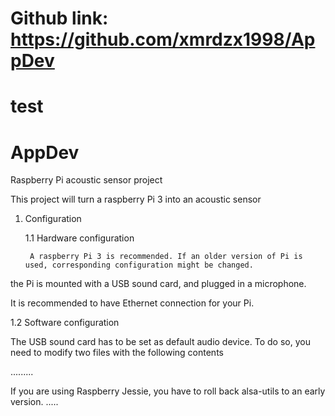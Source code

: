 # Github link: https://github.com/xmrdzx1998/AppDev
# test
# AppDev
Raspberry Pi acoustic sensor project 

This project will turn a raspberry Pi 3 into an acoustic sensor

1. Configuration

	1.1 Hardware configuration

		A raspberry Pi 3 is recommended. If an older version of Pi is used, corresponding configuration might be changed.

the Pi is mounted with a USB sound card, and plugged in a microphone.

It is recommended to have Ethernet connection for your Pi.

1.2 Software configuration

The USB sound card has to be set as default audio device. To do so, you need to modify two files with the following contents

.........

If you are using Raspberry Jessie, you have to roll back alsa-utils to an early version.
.....

